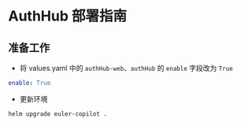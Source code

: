 # AuthHub 部署指南

## 准备工作

+ 将 values.yaml 中的 `authHub-web`、`authHub` 的 `enable` 字段改为 `True`

```yaml
enable: True
```

+ 更新环境

```bash
helm upgrade euler-copilot .
```
